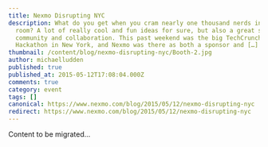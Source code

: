 ```yaml
---
title: Nexmo Disrupting NYC
description: What do you get when you cram nearly one thousand nerds in a giant
  room? A lot of really cool and fun ideas for sure, but also a great sense of
  community and collaboration. This past weekend was the big TechCrunch Disrupt
  Hackathon in New York, and Nexmo was there as both a sponsor and […]
thumbnail: /content/blog/nexmo-disrupting-nyc/Booth-2.jpg
author: michaelludden
published: true
published_at: 2015-05-12T17:08:04.000Z
comments: true
category: event
tags: []
canonical: https://www.nexmo.com/blog/2015/05/12/nexmo-disrupting-nyc
redirect: https://www.nexmo.com/blog/2015/05/12/nexmo-disrupting-nyc
---
```


Content to be migrated...
